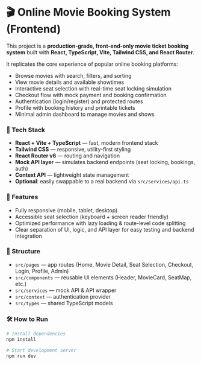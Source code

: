 # 🎬 Online Movie Booking System (Frontend)

This project is a **production-grade, front-end-only movie ticket booking system** built with **React, TypeScript, Vite, Tailwind CSS, and React Router**.  

It replicates the core experience of popular online booking platforms:
- Browse movies with search, filters, and sorting
- View movie details and available showtimes
- Interactive seat selection with real-time seat locking simulation
- Checkout flow with mock payment and booking confirmation
- Authentication (login/register) and protected routes
- Profile with booking history and printable tickets
- Minimal admin dashboard to manage movies and shows

### 🔧 Tech Stack
- **React + Vite + TypeScript** — fast, modern frontend stack
- **Tailwind CSS** — responsive, utility-first styling
- **React Router v6** — routing and navigation
- **Mock API layer** — simulates backend endpoints (seat locking, bookings, auth)
- **Context API** — lightweight state management
- **Optional**: easily swappable to a real backend via `src/services/api.ts`

### 🚀 Features
- Fully responsive (mobile, tablet, desktop)
- Accessible seat selection (keyboard + screen reader friendly)
- Optimized performance with lazy loading & route-level code splitting
- Clear separation of UI, logic, and API layer for easy testing and backend integration

### 📂 Structure
- `src/pages` — app routes (Home, Movie Detail, Seat Selection, Checkout, Login, Profile, Admin)
- `src/components` — reusable UI elements (Header, MovieCard, SeatMap, etc.)
- `src/services` — mock API & API wrapper
- `src/context` — authentication provider
- `src/types` — shared TypeScript models

### 🛠️ How to Run
```bash
# Install dependencies
npm install

# Start development server
npm run dev

